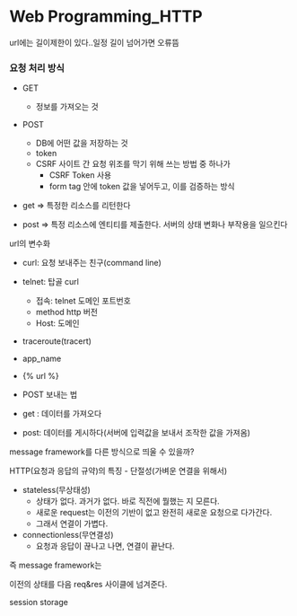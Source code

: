 # Web Programming_HTTP

url에는 길이제한이 있다..일정 길이 넘어가면 오류뜸

### 요청 처리 방식

- GET
  - 정보를 가져오는 것

- POST
  - DB에 어떤 값을 저장하는 것
  - token
  - CSRF 사이트 간 요청 위조를 막기 위해 쓰는 방법 중 하나가 
    - CSRF Token 사용
    - form tag 안에 token 값을 넣어두고, 이를 검증하는 방식



- get => 특정한 리소스를 리턴한다
- post => 특정 리소스에 엔티티를 제출한다. 서버의 상태 변화나 부작용을 일으킨다



url의 변수화



- curl: 요청 보내주는 친구(command line)
- telnet: 탑골 curl
  - 접속: telnet 도메인 포트번호
  - method http 버전
  - Host: 도메인
- traceroute(tracert)



- app_name
- {% url %}
- POST 보내는 법



- get : 데이터를 가져오다
- post: 데이터를 게시하다(서버에 입력값을 보내서 조작한 값을 가져옴)



message framework를 다른 방식으로 띄울 수 있을까?

HTTP(요청과 응답의 규약)의 특징 - 단절성(가벼운 연결을 위해서)

- stateless(무상태성)
  - 상태가 없다. 과거가 없다. 바로 직전에 뭘했는 지 모른다.
  - 새로운 request는 이전의 기반이 없고 완전히 새로운 요청으로 다가간다.
  - 그래서 연결이 가볍다.
- connectionless(무연결성)
  - 요청과 응답이 끊나고 나면, 연결이 끝난다.



즉 message framework는

이전의 상태를 다음 req&res 사이클에 넘겨준다.

session storage
